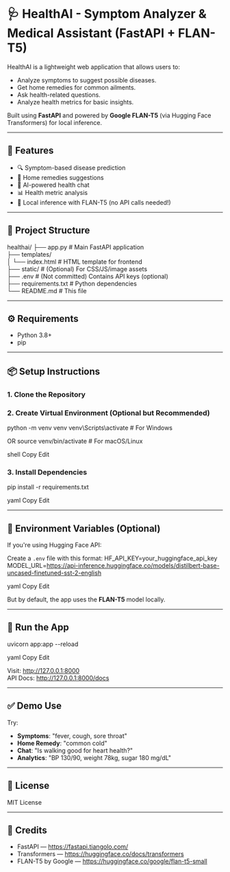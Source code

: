 # 🩺 HealthAI - Symptom Analyzer & Medical Assistant (FastAPI + FLAN-T5)

HealthAI is a lightweight web application that allows users to:
- Analyze symptoms to suggest possible diseases.
- Get home remedies for common ailments.
- Ask health-related questions.
- Analyze health metrics for basic insights.

Built using **FastAPI** and powered by **Google FLAN-T5** (via Hugging Face Transformers) for local inference.

---

## 🚀 Features

- 🔍 Symptom-based disease prediction
- 🌿 Home remedies suggestions
- 💬 AI-powered health chat
- 📊 Health metric analysis
- 🧠 Local inference with FLAN-T5 (no API calls needed!)

---

## 📁 Project Structure

healthai/
├── app.py                  # Main FastAPI application  
├── templates/  
│   └── index.html          # HTML template for frontend  
├── static/                 # (Optional) For CSS/JS/image assets  
├── .env                    # (Not committed) Contains API keys (optional)  
├── requirements.txt        # Python dependencies  
└── README.md               # This file

---

## ⚙️ Requirements

- Python 3.8+
- pip

---

## 📦 Setup Instructions

### 1. Clone the Repository

### 2. Create Virtual Environment (Optional but Recommended)
python -m venv venv
venv\Scripts\activate # For Windows

OR
source venv/bin/activate # For macOS/Linux

shell
Copy
Edit

### 3. Install Dependencies
pip install -r requirements.txt

yaml
Copy
Edit

---

## 🔐 Environment Variables (Optional)

If you're using Hugging Face API:

Create a `.env` file with this format:
HF_API_KEY=your_huggingface_api_key
MODEL_URL=https://api-inference.huggingface.co/models/distilbert-base-uncased-finetuned-sst-2-english

yaml
Copy
Edit

But by default, the app uses the **FLAN-T5** model locally.

---

## 🧠 Run the App

uvicorn app:app --reload

yaml
Copy
Edit

Visit: http://127.0.0.1:8000  
API Docs: http://127.0.0.1:8000/docs

---

## ✅ Demo Use

Try:

- **Symptoms**: "fever, cough, sore throat"
- **Home Remedy**: "common cold"
- **Chat**: "Is walking good for heart health?"
- **Analytics**: "BP 130/90, weight 78kg, sugar 180 mg/dL"

---

## 📜 License

MIT License

---

## 🙏 Credits

- FastAPI — https://fastapi.tiangolo.com/
- Transformers — https://huggingface.co/docs/transformers
- FLAN-T5 by Google — https://huggingface.co/google/flan-t5-small
